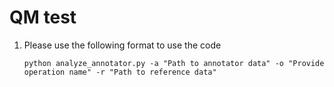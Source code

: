# QM test

1. Please use the following format to use the code

    ```shell
    python analyze_annotator.py -a "Path to annotator data" -o "Provide operation name" -r "Path to reference data"
    ```
